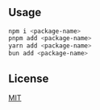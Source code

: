 # <package-name>

## Usage

```sh
npm i <package-name>
pnpm add <package-name>
yarn add <package-name>
bun add <package-name>
```

## License

[MIT](LICENSE)
